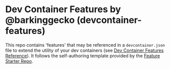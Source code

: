 # Dev Container Features by @barkinggecko (devcontainer-features)

This repo contains 'features' that may be referenced in a `devcontainer.json` file to extend the utility of your dev containers (see [Dev Container Features Reference](https://containers.dev/implementors/features/)). It follows the self-authoring template provided by the [Feature Starter Repo](https://github.com/devcontainers/feature-starter).
